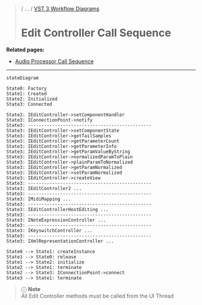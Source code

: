 >/ ... / [VST 3 Workflow Diagrams](../Workflow+Diagrams/Index.md)
>
># Edit Controller Call Sequence

**Related pages:**

- [Audio Processor Call Sequence](../Workflow+Diagrams/Audio+Processor+Call+Sequence.md)

---

```mermaid
stateDiagram

State0: Factory
State1: Created
State2: Initialized
State3: Connected

State2: IEditController->setComponentHandler
State3: IConnectionPoint->notify
State3: ----------------------------------------------
State3: IEditController->setComponentState
State3: IEditController->getTailSamples
State3: IEditController->getParameterCount
State3: IEditController->getParameterInfo
State3: IEditController->getParamValueByString
State3: IEditController->normalizedParamToPlain
State3: IEditController->plainParamToNormalized
State3: IEditController->getParamNormalized
State3: IEditController->setParamNormalized
State3: IEditController->createView
State3: ----------------------------------------------
State3: IEditController2 ...
State3: ----------------------------------------------
State3: IMidiMapping ...
State3: ----------------------------------------------
State3: IEditControllerHostEditing ...
State3: ----------------------------------------------
State3: INoteExpressionController ...
State3: ----------------------------------------------
State3: IKeyswitchController ...
State3: ----------------------------------------------
State3: IXmlRepresentationController ...

State0 --> State1: createInstance
State1 --> State0: release
State1 --> State2: initialize
State2 --> State1: terminate
State2 --> State3: IConnectionPoint->connect
State3 --> State1: terminate
```
>ⓘ **Note**<br>
>All Edit Controller methods must be called from the UI Thread

